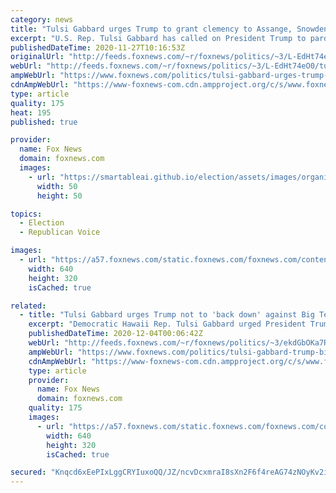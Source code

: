 ```yaml
---
category: news
title: "Tulsi Gabbard urges Trump to grant clemency to Assange, Snowden"
excerpt: "U.S. Rep. Tulsi Gabbard has called on President Trump to pardon National Security Agency (NSA) whistleblower Edward Snowden and WikiLeaks founder Julian Assange before the president leaves office on Jan. 20, according to a report."
publishedDateTime: 2020-11-27T10:16:53Z
originalUrl: "http://feeds.foxnews.com/~r/foxnews/politics/~3/L-EdHt74eO0/tulsi-gabbard-urges-trump-to-grant-clemency-to-assange-snowden"
webUrl: "http://feeds.foxnews.com/~r/foxnews/politics/~3/L-EdHt74eO0/tulsi-gabbard-urges-trump-to-grant-clemency-to-assange-snowden"
ampWebUrl: "https://www.foxnews.com/politics/tulsi-gabbard-urges-trump-to-grant-clemency-to-assange-snowden.amp"
cdnAmpWebUrl: "https://www-foxnews-com.cdn.ampproject.org/c/s/www.foxnews.com/politics/tulsi-gabbard-urges-trump-to-grant-clemency-to-assange-snowden.amp"
type: article
quality: 175
heat: 195
published: true

provider:
  name: Fox News
  domain: foxnews.com
  images:
    - url: "https://smartableai.github.io/election/assets/images/organizations/foxnews.com-50x50.jpg"
      width: 50
      height: 50

topics:
  - Election
  - Republican Voice

images:
  - url: "https://a57.foxnews.com/static.foxnews.com/foxnews.com/content/uploads/2020/08/640/320/AP20221566698304.jpg?ve=1&tl=1"
    width: 640
    height: 320
    isCached: true

related:
  - title: "Tulsi Gabbard urges Trump not to 'back down' against Big Tech"
    excerpt: "Democratic Hawaii Rep. Tulsi Gabbard urged President Trump to stand his ground in a legislative fight against Big Tech Wednesday night -- after the commander-in-chief threatened to veto a defense spending bill if it didn’t also repeal federal protections for social media companies from certain liabilities."
    publishedDateTime: 2020-12-04T00:06:42Z
    webUrl: "http://feeds.foxnews.com/~r/foxnews/politics/~3/ekdGbOKa7Rs/tulsi-gabbard-trump-big-tech"
    ampWebUrl: "https://www.foxnews.com/politics/tulsi-gabbard-trump-big-tech.amp"
    cdnAmpWebUrl: "https://www-foxnews-com.cdn.ampproject.org/c/s/www.foxnews.com/politics/tulsi-gabbard-trump-big-tech.amp"
    type: article
    provider:
      name: Fox News
      domain: foxnews.com
    quality: 175
    images:
      - url: "https://a57.foxnews.com/static.foxnews.com/foxnews.com/content/uploads/2020/12/640/320/Gabbard-GETTY.jpg?ve=1&tl=1"
        width: 640
        height: 320
        isCached: true

secured: "Knqcd6xEePIxLggCRYIuxoQQ/JZ/ncvDcxmraI8sXn2F6f4reAG74zNOyKv2i98aDGnPB6wBFYiz23/jswerXdacdgmSNN12pxC/co8JNeVKNbPZF6MZ/8QKZRO+hH/qVgBda39TsrsEXvTCmCluiWJ4GLom09mTVfShc6RTE+1ZafI4pSc4iU2qRbkGmCyjPeo+7XeW7C7IQTcli+y3npjHoVJD4QPK6LRPf8lO6P0znp3fRSo0SNDf7SghxM6efDuDzHb6c9QetFK8BYinkv3keci/8DuJJ9ZT91swPk57b8sVJBUmOVWhNgGlO/oYFJnrx178NqdOWsqvku+Kpt13Gxjt5dr3w0c0nvthhzQ=;6CmyEhb2ZRZ/Rh/y+wEwzQ=="
---
```


